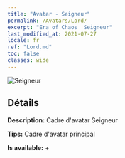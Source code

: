 ```yaml
---
title: "Avatar - Seigneur"
permalink: /Avatars/Lord/
excerpt: "Era of Chaos  Seigneur"
last_modified_at: 2021-07-27
locale: fr
ref: "Lord.md"
toc: false
classes: wide
---
```

 ![Seigneur](/images/a/bg_head_mainView.png)

## Détails

 **Description:** Cadre d'avatar Seigneur 

 **Tips:** Cadre d'avatar principal 

 **Is available:**  + 

